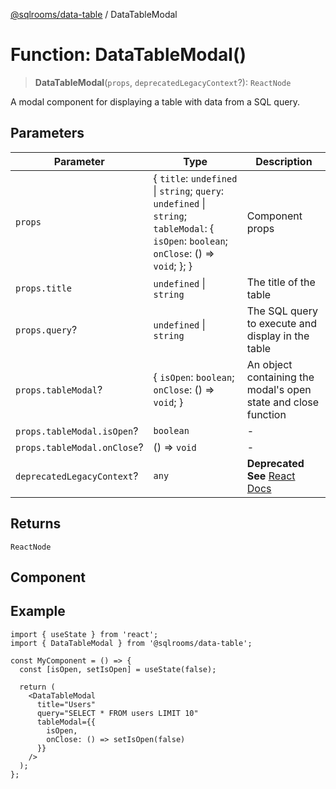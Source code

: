 [@sqlrooms/data-table](../globals.md) / DataTableModal

# Function: DataTableModal()

> **DataTableModal**(`props`, `deprecatedLegacyContext`?): `ReactNode`

A modal component for displaying a table with data from a SQL query.

## Parameters

| Parameter | Type | Description |
| ------ | ------ | ------ |
| `props` | \{ `title`: `undefined` \| `string`; `query`: `undefined` \| `string`; `tableModal`: \{ `isOpen`: `boolean`; `onClose`: () => `void`; \}; \} | Component props |
| `props.title` | `undefined` \| `string` | The title of the table |
| `props.query`? | `undefined` \| `string` | The SQL query to execute and display in the table |
| `props.tableModal`? | \{ `isOpen`: `boolean`; `onClose`: () => `void`; \} | An object containing the modal's open state and close function |
| `props.tableModal.isOpen`? | `boolean` | - |
| `props.tableModal.onClose`? | () => `void` | - |
| `deprecatedLegacyContext`? | `any` | **Deprecated** **See** [React Docs](https://legacy.reactjs.org/docs/legacy-context.html#referencing-context-in-lifecycle-methods) |

## Returns

`ReactNode`

## Component

## Example

```tsx
import { useState } from 'react';
import { DataTableModal } from '@sqlrooms/data-table';

const MyComponent = () => {
  const [isOpen, setIsOpen] = useState(false);

  return (
    <DataTableModal
      title="Users"
      query="SELECT * FROM users LIMIT 10"
      tableModal={{
        isOpen,
        onClose: () => setIsOpen(false)
      }}
    />
  );
};
```
